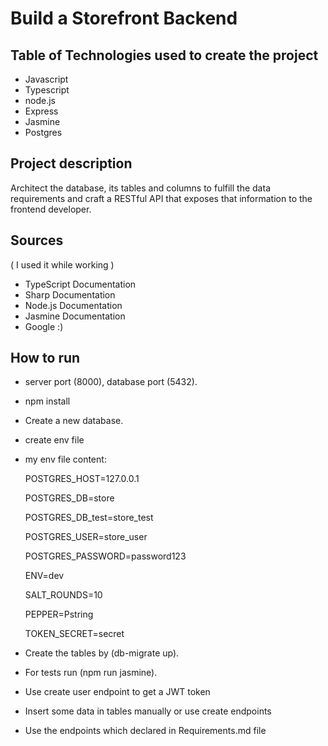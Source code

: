 # Build a Storefront Backend

## Table of Technologies used to create the project

- Javascript
- Typescript
- node.js
- Express
- Jasmine
- Postgres

## Project description

Architect the database, its tables and columns to fulfill the data requirements and craft a RESTful API that exposes that information to the frontend developer. 

## Sources

( I used it while working )

- TypeScript Documentation
- Sharp Documentation
- Node.js Documentation
- Jasmine Documentation
- Google :)

## How to run
- server port (8000), database port (5432).
- npm install
- Create a new database. 
- create env file
- my env file content:
 
    POSTGRES_HOST=127.0.0.1
    
    POSTGRES_DB=store
    
    POSTGRES_DB_test=store_test
    
    POSTGRES_USER=store_user
    
    POSTGRES_PASSWORD=password123
    
    ENV=dev
    
    SALT_ROUNDS=10
    
    PEPPER=Pstring
    
    TOKEN_SECRET=secret
    
- Create the tables by (db-migrate up).
- For tests run (npm run jasmine).
- Use create user endpoint to get a JWT token
- Insert some data in tables manually or use create endpoints
- Use the endpoints which declared in Requirements.md file
